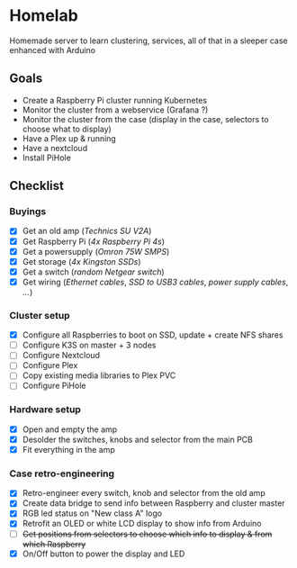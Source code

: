 # Homelab

Homemade server to learn clustering, services, all of that in a sleeper case enhanced with Arduino

## Goals

 * Create a Raspberry Pi cluster running Kubernetes
 * Monitor the cluster from a webservice (Grafana ?)
 * Monitor the cluster from the case (display in the case, selectors to choose what to display)
 * Have a Plex up & running
 * Have a nextcloud
 * Install PiHole
 
 ## Checklist
 ### Buyings
- [x] Get an old amp (*Technics SU V2A*)
- [x] Get Raspberry Pi (*4x Raspberry Pi 4s*)
- [x] Get a powersupply (*Omron 75W SMPS*)
- [x] Get storage (*4x Kingston SSDs*)
- [x] Get a switch (*random Netgear switch*)
- [x] Get wiring (*Ethernet cables*, *SSD to USB3 cables*, *power supply cables*, *...*)

### Cluster setup
- [x] Configure all Raspberries to boot on SSD, update + create NFS shares
- [ ] Configure K3S on master + 3 nodes
- [ ] Configure Nextcloud
- [ ] Configure Plex
- [ ] Copy existing media libraries to Plex PVC
- [ ] Configure PiHole

### Hardware setup
- [x] Open and empty the amp
- [x] Desolder the switches, knobs and selector from the main PCB
- [x] Fit everything in the amp

### Case retro-engineering
- [x] Retro-engineer every switch, knob and selector from the old amp
- [x] Create data bridge to send info between Raspberry and cluster master
- [x] RGB led status on "New class A" logo
- [x] Retrofit an OLED or white LCD display to show info from Arduino
- [ ] ~~Get positions from selectors to choose which info to display & from which Raspberry~~
- [x] On/Off button to power the display and LED
